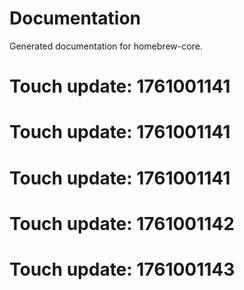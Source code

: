 # Documentation

Generated documentation for homebrew-core.

# Touch update: 1761001141

# Touch update: 1761001141

# Touch update: 1761001141

# Touch update: 1761001142

# Touch update: 1761001143
